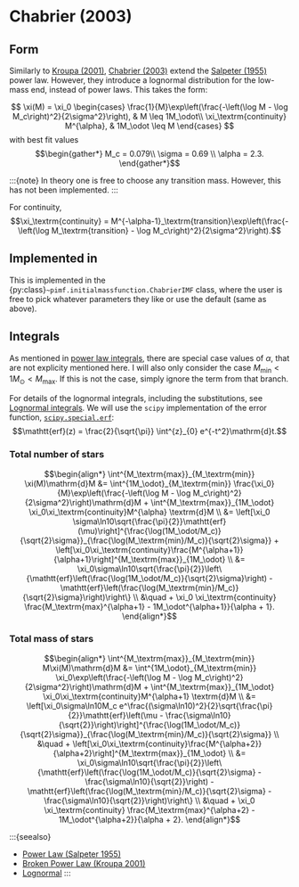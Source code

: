 # Chabrier (2003)
## Form
Similarly to [Kroupa (2001)](./kroupa.md), [Chabrier (2003)](https://ui.adsabs.harvard.edu/abs/2003PASP..115..763C/abstract) extend the [Salpeter (1955)](./salpeter.md) power law. However, they introduce a lognormal distribution for the low-mass end, instead of power laws. This takes the form:

$$
\xi(M) = \xi_0
\begin{cases}
\frac{1}{M}\exp\left(\frac{-\left(\log M - \log M_c\right)^2}{2\sigma^2}\right), & M \leq 1M_\odot\\
\xi_\textrm{continuity} M^{\alpha}, & 1M_\odot \leq M
\end{cases}
$$
with best fit values
$$\begin{gather*}
M_c = 0.079\\
\sigma = 0.69 \\
\alpha = 2.3.
\end{gather*}$$

:::{note}
In theory one is free to choose any transition mass. However, this has not been implemented.
:::

For continuity, $$\xi_\textrm{continuity} = M^{-\alpha-1}_\textrm{transition}\exp\left(\frac{-\left(\log M_\textrm{transition} - \log M_c\right)^2}{2\sigma^2}\right).$$

## Implemented in
This is implemented in the {py:class}`~pimf.initialmassfunction.ChabrierIMF` class, where the user is free to pick whatever parameters they like or use the default (same as above).

## Integrals
As mentioned in [power law integrals](./salpeter.md#integrals), there are special case values of $\alpha$, that are not explicity mentioned here. I will also only consider the case $M_\textrm{min} < 1M_\odot < M_\textrm{max}$. If this is not the case, simply ignore the term from that branch.

For details of the lognormal integrals, including the substitutions, see [Lognormal integrals](./lognormal.md#integrals). We will use the `scipy` implementation of the error function, [`scipy.special.erf`](https://docs.scipy.org/doc/scipy/reference/generated/scipy.special.erf.html): $$\mathtt{erf}(z) = \frac{2}{\sqrt{\pi}} \int^{z}_{0} e^{-t^2}\mathrm{d}t.$$

### Total number of stars
$$\begin{align*}
\int^{M_\textrm{max}}_{M_\textrm{min}} \xi(M)\mathrm{d}M
    &= \int^{1M_\odot}_{M_\textrm{min}} \frac{\xi_0}{M}\exp\left(\frac{-\left(\log M - \log M_c\right)^2}{2\sigma^2}\right)\mathrm{d}M
    + \int^{M_\textrm{max}}_{1M_\odot} \xi_0\xi_\textrm{continuity}M^{\alpha} \textrm{d}M \\
    &= \left[\xi_0 \sigma\ln10\sqrt{\frac{\pi}{2}}\mathtt{erf}(\mu)\right]^{\frac{\log(1M_\odot/M_c)}{\sqrt{2}\sigma}}_{\frac{\log(M_\textrm{min}/M_c)}{\sqrt{2}\sigma}}
    + \left[\xi_0\xi_\textrm{continuity}\frac{M^{\alpha+1}}{\alpha+1}\right]^{M_\textrm{max}}_{1M_\odot} \\
    &= \xi_0\sigma\ln10\sqrt{\frac{\pi}{2}}\left\{\mathtt{erf}\left(\frac{\log(1M_\odot/M_c)}{\sqrt{2}\sigma}\right) - \mathtt{erf}\left(\frac{\log(M_\textrm{min}/M_c)}{\sqrt{2}\sigma}\right)\right\} \\
    &\quad + \xi_0 \xi_\textrm{continuity} \frac{M_\textrm{max}^{\alpha+1} - 1M_\odot^{\alpha+1}}{\alpha + 1}.
\end{align*}$$

### Total mass of stars

$$\begin{align*}
\int^{M_\textrm{max}}_{M_\textrm{min}} M\xi(M)\mathrm{d}M 
    &= \int^{1M_\odot}_{M_\textrm{min}} \xi_0\exp\left(\frac{-\left(\log M - \log M_c\right)^2}{2\sigma^2}\right)\mathrm{d}M
    + \int^{M_\textrm{max}}_{1M_\odot} \xi_0\xi_\textrm{continuity}M^{\alpha+1} \textrm{d}M \\
    &= \left[\xi_0\sigma\ln10M_c e^\frac{(\sigma\ln10)^2}{2}\sqrt{\frac{\pi}{2}}\mathtt{erf}\left(\mu - \frac{\sigma\ln10}{\sqrt{2}}\right)\right]^{\frac{\log(1M_\odot/M_c)}{\sqrt{2}\sigma}}_{\frac{\log(M_\textrm{min}/M_c)}{\sqrt{2}\sigma}} \\
    &\quad + \left[\xi_0\xi_\textrm{continuity}\frac{M^{\alpha+2}}{\alpha+2}\right]^{M_\textrm{max}}_{1M_\odot} \\
    &= \xi_0\sigma\ln10\sqrt{\frac{\pi}{2}}\left\{\mathtt{erf}\left(\frac{\log(1M_\odot/M_c)}{\sqrt{2}\sigma} - \frac{\sigma\ln10}{\sqrt{2}}\right) - \mathtt{erf}\left(\frac{\log(M_\textrm{min}/M_c)}{\sqrt{2}\sigma} - \frac{\sigma\ln10}{\sqrt{2}}\right)\right\} \\
    &\quad + \xi_0 \xi_\textrm{continuity} \frac{M_\textrm{max}^{\alpha+2} - 1M_\odot^{\alpha+2}}{\alpha + 2}.
\end{align*}$$

:::{seealso}
* [Power Law (Salpeter 1955)](./salpeter.md)
* [Broken Power Law (Kroupa 2001)](./kroupa.md)
* [Lognormal](./lognormal.md)
:::

